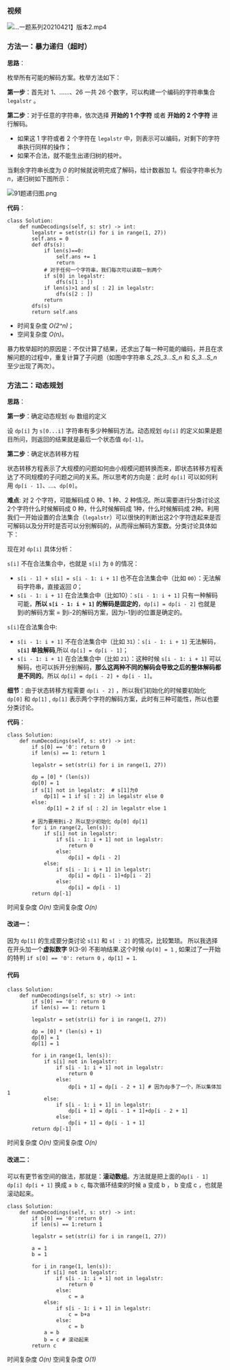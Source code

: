 ### 视频

![...一题系列20210421】版本2.mp4](dfb52cdb-b55f-4f81-bee5-4694ea6da3fd)


### 方法一：暴力递归（超时）

**思路**：

枚举所有可能的解码方案。枚举方法如下：

**第一步**：首先对 1、……、26 一共 26 个数字，可以构建一个编码的字符串集合 `legalstr` 。

**第二步**：对于任意的字符串，依次选择 **开始的 1 个字符** 或者 **开始的 2 个字符** 进行解码。

+ 如果这 1 字符或者 2 个字符在 `legalstr` 中，则表示可以编码，对剩下的字符串执行同样的操作；
+ 如果不合法，就不能生出递归树的枝叶。

当剩余字符串长度为 *0* 的时候就说明完成了解码，给计数器加 *1*。假设字符串长为 *n*，递归树如下图所示：

![91题递归图.png](https://pic.leetcode-cn.com/1618895990-wznVHv-91%E9%A2%98%E9%80%92%E5%BD%92%E5%9B%BE.png)

**代码**：

```Python3 []
class Solution:
    def numDecodings(self, s: str) -> int:
        legalstr = set(str(i) for i in range(1, 27))
        self.ans = 0
        def dfs(s):
            if len(s)==0:
                self.ans += 1
                return 
            # 对于任何一个字符串，我们每次可以读取一到两个
            if s[0] in legalstr:
                dfs(s[1 : ])
            if len(s)>1 and s[ : 2] in legalstr:
                dfs(s[2 : ])
            return
        dfs(s)
        return self.ans
```

+ 时间复杂度 *O(2^n)*；
+ 空间复杂度 *O(n)*。

暴力枚举超时的原因是：不仅计算了结果，还求出了每一种可能的编码，并且在求解问题的过程中，重复计算了子问题（如图中字符串 *S_2S_3...S_n* 和 *S_3...S_n* 至少出现了两次）。

### 方法二：动态规划

**思路**：

**第一步**：确定动态规划 `dp` 数组的定义

设 `dp[i]` 为 `s[0...i]` 字符串有多少种解码方法。动态规划 `dp[i]` 的定义如果是题目所问，则返回的结果就是最后一个状态值 `dp[-1]`。


**第二步**：确定状态转移方程

状态转移方程表示了大规模的问题如何由小规模问题转换而来，即状态转移方程表达了不同规模的子问题之间的关系。所以思考的方向是：此时 `dp[i]` 可以如何利用 `dp[i - 1]`、...、`dp[0]`。



**难点**: 对 2 个字符，可能解码成 0 种、1 种、2 种情况。所以需要进行分类讨论这2个字符什么时候解码成 0 种，什么时候解码成 1种，什么时候解码成 2种。利用我们一开始设置的合法集合（`legalstr`）可以很快的判断出这2个字符连起来是否可解码以及分开时是否可以分别解码的，从而得出解码方案数。分类讨论具体如下：

现在对 `dp[i]` 具体分析：

`s[i]` 不在合法集合中，也就是 `s[i]` 为 `0` 的情况：
- `s[i - 1] + s[i] = s[i - 1: i + 1]` 也不在合法集合中（比如 `00`）：无法解码字符串，直接返回 *0*； 
- `s[i - 1: i + 1]` 在合法集合中（比如10）：`s[i - 1: i + 1]` 只有一种解码可能，**所以 `s[i - 1: i + 1]` 的解码是固定的**，`dp[i] = dp[i - 2]` 也就是 到i的解码方案 = 到i-2的解码方案，因为i-1到i的位置是确定的。

`s[i]`在合法集合中:
- `s[i - 1: i + 1]` 不在合法集合中（比如 `31`）：`s[i - 1: i + 1]` 无法解码，**`s[i]` 单独解码**,所以 `dp[i] = dp[i - 1]`；
- `s[i - 1: i + 1]` 在合法集合中（比如 `21`）：这种时候 `s[i - 1: i + 1]` 可以解码，也可以拆开分别解码，**那么这两种不同的解码会导致之后的整体解码都是不同的**。所以 `dp[i] = dp[i - 2] + dp[i - 1]`。
 
**细节**：由于状态转移方程需要 `dp[i - 2]` ，所以我们初始化的时候要初始化 `dp[0]` 和 `dp[1]` , `dp[1]` 表示两个字符的解码方案，此时有三种可能性，所以也要分类讨论。


**代码**：

```Python3 []
class Solution:
    def numDecodings(self, s: str) -> int:
        if s[0] == '0': return 0
        if len(s) == 1: return 1
 
        legalstr = set(str(i) for i in range(1, 27))
 
        dp = [0] * (len(s))
        dp[0] = 1 
        if s[1] not in legalstr:  # s[1]为0
            dp[1] = 1 if s[ : 2] in legalstr else 0
        else:
             dp[1] = 2 if s[ : 2] in legalstr else 1            
 
        # 因为要用到i-2 所以至少初始化 dp[0] dp[1]
        for i in range(2, len(s)):
            if s[i] not in legalstr:
                if s[i - 1: i + 1] not in legalstr:
                    return 0
                else:
                    dp[i] = dp[i - 2]
            else:
                if s[i - 1: i + 1] in legalstr:
                    dp[i] = dp[i - 1]+dp[i - 2]
                else:
                    dp[i] = dp[i - 1]
        return dp[-1]
```
时间复杂度 *O(n)*
空间复杂度 *O(n)*

#### 改进一：
因为 `dp[1]` 的生成要分类讨论 `s[1]` 和 `s[ : 2]` 的情况，比较繁琐。 所以我选择在开头加一个**虚拟数字** 9(3-9) 不影响结果.这个时候 `dp[0] = 1` , 如果过了一开始的特判 `if s[0] == '0': return 0` ，`dp[1] = 1`.

#### 代码
```python3 []
class Solution:
    def numDecodings(self, s: str) -> int:
        if s[0] == '0': return 0
        if len(s) == 1: return 1
 
        legalstr = set(str(i) for i in range(1, 27))
 
        dp = [0] * (len(s) + 1)
        dp[0] = 1 
        dp[1] = 1
 
        for i in range(1, len(s)):
            if s[i] not in legalstr:
                if s[i - 1: i + 1] not in legalstr:
                    return 0
                else:
                    dp[i + 1] = dp[i - 2 + 1] # 因为dp多了一个，所以集体加1
            else:
                if s[i - 1: i + 1] in legalstr:
                    dp[i + 1] = dp[i - 1 + 1]+dp[i - 2 + 1]
                else:
                    dp[i + 1] = dp[i - 1 + 1]
        return dp[-1]
```
时间复杂度 *O(n)*
空间复杂度 *O(n)*


#### 改进二：
可以有更节省空间的做法，那就是：**滚动数组**。方法就是把上面的`dp[i - 1] dp[i] dp[i + 1]` 换成 `a b c`, 每次循环结束的时候 a 变成 b ， b 变成 c ，也就是滚动起来。
```python3 []
class Solution:
    def numDecodings(self, s: str) -> int:
        if s[0] == '0':return 0
        if len(s) == 1:return 1
 
        legalstr = set(str(i) for i in range(1, 27))
 
        a = 1 
        b = 1
 
        for i in range(1, len(s)):
            if s[i] not in legalstr:
                if s[i - 1: i + 1] not in legalstr:
                    return 0
                else:
                    c = a 
            else:
                if s[i - 1: i + 1] in legalstr:
                    c = b+a
                else:
                    c = b
            a = b
            b = c # 滚动起来
        return c  
```
时间复杂度 *O(n)*
空间复杂度 *O(1)*

